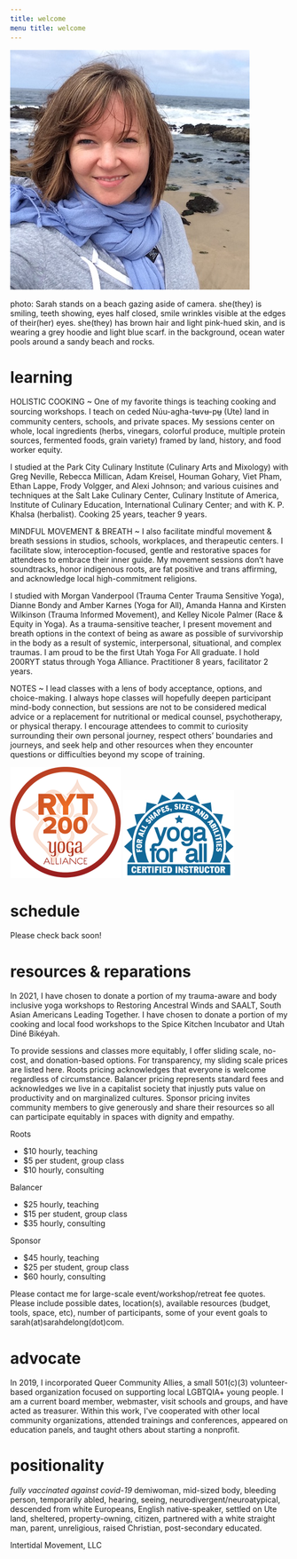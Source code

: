 ```yaml
---
title: welcome 
menu title: welcome
---
```



![me](/hihello.JPG)

photo: Sarah stands on a beach gazing aside of camera. she(they) is smiling, teeth showing, eyes half closed, smile wrinkles visible at the edges of their(her) eyes. she(they) has brown hair and light pink-hued skin, and is wearing a grey hoodie and light blue scarf. in the background, ocean water pools around a sandy beach and rocks.  

# learning 

HOLISTIC COOKING ~ One of my favorite things is teaching cooking and sourcing workshops. I teach on ceded Núu-agha-tʉvʉ-pʉ̱ (Ute) land in community centers, schools, and private spaces. My sessions center on whole, local ingredients (herbs, vinegars, colorful produce, multiple protein sources, fermented foods, grain variety) framed by land, history, and food worker equity. 

I studied at the Park City Culinary Institute (Culinary Arts and Mixology) with Greg Neville, Rebecca Millican, Adam Kreisel, Houman Gohary, Viet Pham, Ethan Lappe, Frody Volgger, and Alexi Johnson; and various cuisines and techniques at the Salt Lake Culinary Center, Culinary Institute of America, Institute of Culinary Education, International Culinary Center; and with K. P. Khalsa (herbalist). Cooking 25 years, teacher 9 years. 

MINDFUL MOVEMENT & BREATH ~ I also facilitate mindful movement & breath sessions in studios, schools, workplaces, and therapeutic centers. I facilitate slow, interoception-focused, gentle and restorative spaces for attendees to embrace their inner guide. My movement sessions don’t have soundtracks, honor indigenous roots, are fat positive and trans affirming, and acknowledge local high-commitment religions.

I studied with Morgan Vanderpool (Trauma Center Trauma Sensitive Yoga), Dianne Bondy and Amber Karnes (Yoga for All), Amanda Hanna and Kirsten Wilkinson (Trauma Informed Movement), and Kelley Nicole Palmer (Race & Equity in Yoga). As a trauma-sensitive teacher, I present movement and breath options in the context of being as aware as possible of survivorship in the body as a result of systemic, interpersonal, situational, and complex traumas. I am proud to be the first Utah Yoga For All graduate. I hold 200RYT status through Yoga Alliance. Practitioner 8 years, facilitator 2 years.    

NOTES ~ I lead classes with a lens of body acceptance, options, and choice-making. I always hope classes will hopefully deepen participant mind-body connection, but sessions are not to be considered medical advice or a replacement for nutritional or medical counsel, psychotherapy, or physical therapy. I encourage attendees to commit to curiosity surrounding their own personal journey, respect others’ boundaries and journeys, and seek help and other resources when they encounter questions or difficulties beyond my scope of training.  

![RYT200](/RYT200.png)     ![yogaforallinstructor](/yfa_badge_cyan_200.jpg)  

# schedule 

Please check back soon! 

# resources & reparations 

In 2021, I have chosen to donate a portion of my trauma-aware and body inclusive yoga workshops to Restoring Ancestral Winds and SAALT, South Asian Americans Leading Together. I have chosen to donate a portion of my cooking and local food workshops to the Spice Kitchen Incubator and Utah Diné Bikéyah. 

To provide sessions and classes more equitably, I offer sliding scale, no-cost, and donation-based options. For transparency, my sliding scale prices are listed here. Roots pricing acknowledges that everyone is welcome regardless of circumstance. Balancer pricing represents standard fees and acknowledges we live in a capitalist society that injustly puts value on productivity and on marginalized cultures. Sponsor pricing invites community members to give generously and share their resources so all can participate equitably in spaces with dignity and empathy. 

Roots 

- $10 hourly, teaching	
- $5 per student, group class 
- $10 hourly, consulting 

Balancer  

- $25 hourly, teaching 
- $15 per student, group class 
- $35 hourly, consulting 

Sponsor 

- $45 hourly, teaching
- $25 per student, group class
- $60 hourly, consulting

Please contact me for large-scale event/workshop/retreat fee quotes. Please include possible dates, location(s), available resources (budget, tools, space, etc), number of participants, some of your event goals to sarah(at)sarahdelong(dot)com. 


# advocate

In 2019, I incorporated Queer Community Allies, a small 501(c)(3) volunteer-based organization focused on supporting local LGBTQIA+ young people. I am a current board member, webmaster, visit schools and groups, and have acted as treasurer. Within this work, I've cooperated with other local community organizations, attended trainings and conferences, appeared on education panels, and taught others about starting a nonprofit. 

# positionality 

*fully vaccinated against covid-19* demiwoman, mid-sized body, bleeding person, temporarily abled, hearing, seeing, neurodivergent/neuroatypical, descended from white Europeans, English native-speaker, settled on Ute land, sheltered, property-owning, citizen, partnered with a white straight man, parent, unreligious, raised Christian, post-secondary educated. 

Intertidal Movement, LLC
